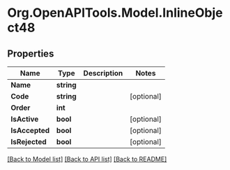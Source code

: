 
# Org.OpenAPITools.Model.InlineObject48

## Properties

Name | Type | Description | Notes
------------ | ------------- | ------------- | -------------
**Name** | **string** |  | 
**Code** | **string** |  | [optional] 
**Order** | **int** |  | 
**IsActive** | **bool** |  | [optional] 
**IsAccepted** | **bool** |  | [optional] 
**IsRejected** | **bool** |  | [optional] 

[[Back to Model list]](../README.md#documentation-for-models)
[[Back to API list]](../README.md#documentation-for-api-endpoints)
[[Back to README]](../README.md)

